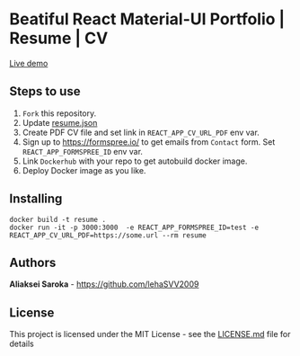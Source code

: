 # Beatiful React Material-UI Portfolio | Resume | CV

<a href="https://yurets.pro" target="_blank">Live demo</a>

## Steps to use

1. `Fork` this repository.
2. Update [resume.json](src/resume.json)
3. Create PDF CV file and set link in `REACT_APP_CV_URL_PDF` env var.
4. Sign up to https://formspree.io/ to get emails from `Contact` form. Set `REACT_APP_FORMSPREE_ID` env var.
5. Link `Dockerhub` with your repo to get autobuild docker image.
6. Deploy Docker image as you like.

## Installing

```
docker build -t resume .
docker run -it -p 3000:3000  -e REACT_APP_FORMSPREE_ID=test -e REACT_APP_CV_URL_PDF=https://some.url --rm resume
```

## Authors

**Aliaksei Saroka** - https://github.com/lehaSVV2009

## License

This project is licensed under the MIT License - see the [LICENSE.md](LICENSE.md) file for details
